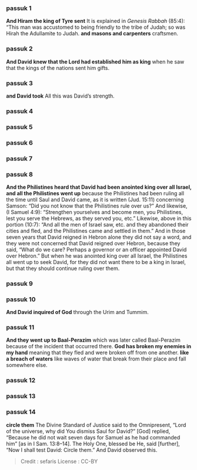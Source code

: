 
### passuk 1
<b>And Hiram the king of Tyre sent</b> It is explained in <i>Genesis Rabbah</i> (85:4): “This man was accustomed to being friendly to the tribe of Judah; so was Hirah the Adullamite to Judah.
<b>and masons and carpenters</b> craftsmen.

### passuk 2
<b>And David knew that the Lord had established him as king</b> when he saw that the kings of the nations sent him gifts.

### passuk 3
<b>and David took</b> All this was David’s strength.

### passuk 4

### passuk 5

### passuk 6

### passuk 7

### passuk 8
<b>And the Philistines heard that David had been anointed king over all Israel, and all the Philistines went up</b> because the Philistines had been ruling all the time until Saul and David came, as it is written (Jud. 15:11) concerning Samson: “Did you not know that the Philistines rule over us?” And likewise, (I Samuel 4:9): “Strengthen yourselves and become men, you Philistines, lest you serve the Hebrews, as they served you, etc.” Likewise, above in this portion (10:7): “And all the men of Israel saw, etc. and they abandoned their cities and fled, and the Philistines came and settled in them.” And in those seven years that David reigned in Hebron alone they did not say a word, and they were not concerned that David reigned over Hebron, because they said, “What do we care? Perhaps a governor or an officer appointed David over Hebron.” But when he was anointed king over all Israel, the Philistines all went up to seek David, for they did not want there to be a king in Israel, but that they should continue ruling over them.

### passuk 9

### passuk 10
<b>And David inquired of God</b> through the Urim and Tummim.

### passuk 11
<b>And they went up to Baal-Perazim</b> which was later called Baal-Perazim because of the incident that occurred there. <b>God has broken my enemies in my hand</b> meaning that they fled and were broken off from one another.
<b>like a breach of waters</b> like waves of water that break from their place and fall somewhere else.

### passuk 12

### passuk 13

### passuk 14
<b>circle them</b> The Divine Standard of Justice said to the Omnipresent, “Lord of the universe, why did You dismiss Saul for David?” [God] replied, “Because he did not wait seven days for Samuel as he had commanded him” [as in I Sam. 13:8–14]. The Holy One, blessed be He, said [further], “Now I shall test David: Circle them.” And David observed this.

>Credit : sefaris
>License : CC-BY